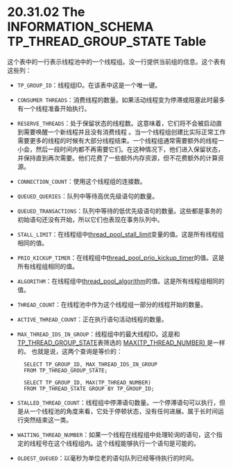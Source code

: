# 20.31.02 The INFORMATION_SCHEMA TP_THREAD_GROUP_STATE Table

这个表中的一行表示线程池中的一个线程组。没一行提供当前组的信息。这个表有这些列：

- `TP_GROUP_ID`：线程组ID。在该表中这是一个唯一键。
- `CONSUMER THREADS`：消费线程的数量。如果活动线程变为停滞或阻塞此时最多有一个线程准备开始执行。
- `RESERVE_THREADS`：处于保留状态的线程数。这意味着，它们将不会被启动直到需要唤醒一个新线程并且没有消费线程 。当一个线程组创建比实际正常工作需要更多的线程的时候有大部分线程结束。一个线程组通常需要额外的线程一小会，然后一段时间内都不再需要它们。在这种情况下，他们进入保留状态，并保持直到再次需要。他们花费了一些额外内存资源，但不花费额外的计算资源。
- `CONNECTION_COUNT`：使用这个线程组的连接数。
- `QUEUED_QUERIES`：队列中等待高优先级语句的数量。
- `QUEUED_TRANSACTIONS`：队列中等待的低优先级语句的数量。这些都是事务的初始语句还没有开始，所以它们也表现在事务队列中。
- `STALL_LIMIT`：在线程组中[thread_pool_stall_limit]()变量的值。这是所有线程组相同的值。
- `PRIO_KICKUP_TIMER`：在线程组中[thread_pool_prio_kickup_timer]()的值。这是所有线程组相同的值。
- `ALGORITHM`：在线程组中[thread_pool_algorithm]()的值。这是所有线程组相同的值。
- `THREAD_COUNT`：在线程池中作为这个线程组一部分的线程开始的数量。
- `ACTIVE_THREAD_COUNT`：正在执行语句活动线程的数量。
- `MAX_THREAD_IDS_IN_GROUP`：线程组中的最大线程ID。这是和[TP_THREAD_GROUP_STATE]()表筛选的 [MAX(TP_THREAD_NUMBER) ]()是一样的。
也就是说，这两个查询是等价的：

		SELECT TP_GROUP_ID, MAX_THREAD_IDS_IN_GROUP
		FROM TP_THREAD_GROUP_STATE;
		
		SELECT TP_GROUP_ID, MAX(TP_THREAD_NUMBER)
		FROM TP_THREAD_STATE GROUP BY TP_GROUP_ID;

- `STALLED_THREAD_COUNT`：线程组中停滞语句数量。一个停滞语句可以执行，但是从一个线程池的角度来看，它处于停顿状态，没有任何进展。属于长时间运行突然结束这一类。
- `WAITING_THREAD_NUMBER`：如果一个线程在线程组中处理轮询的语句，这个指定的线程号在这个线程组内。这个线程能够执行一个语句是可能的。
- `OLDEST_QUEUED`：以毫秒为单位老的语句队列已经等待执行的时间。

